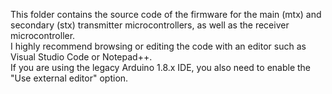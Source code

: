 This folder contains the source code of the firmware for the main (mtx) and secondary (stx) transmitter microcontrollers, as well as the receiver microcontroller.  
I highly recommend browsing or editing the code with an editor such as Visual Studio Code or Notepad++.  
If you are using the legacy Arduino 1.8.x IDE, you also need to enable the "Use external editor" option.

